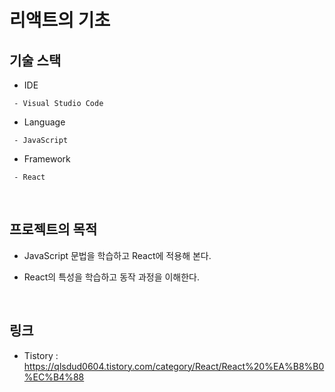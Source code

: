 # 리액트의 기초

## 기술 스택
* IDE
```
 - Visual Studio Code
```
* Language
```
 - JavaScript
```
* Framework
```
 - React
```
</br>

## 프로젝트의 목적
* JavaScript 문법을 학습하고 React에 적용해 본다.

* React의 특성을 학습하고 동작 과정을 이해한다. 
</br>

## 링크
* Tistory : https://qlsdud0604.tistory.com/category/React/React%20%EA%B8%B0%EC%B4%88
</br>
